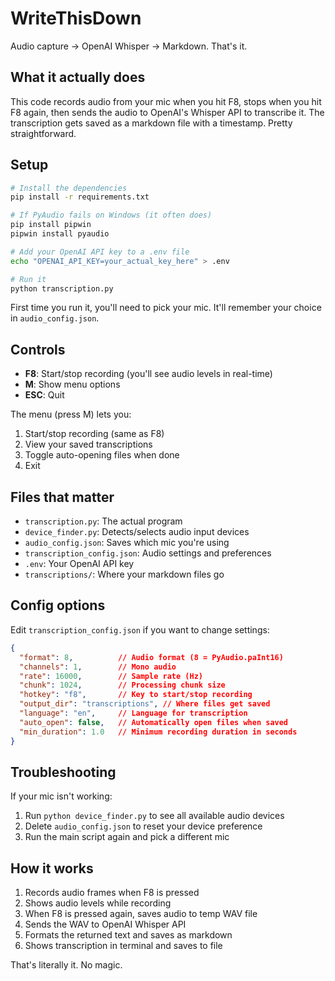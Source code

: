# WriteThisDown

Audio capture → OpenAI Whisper → Markdown. That's it.

## What it actually does

This code records audio from your mic when you hit F8, stops when you hit F8 again, then sends the audio to OpenAI's Whisper API to transcribe it. The transcription gets saved as a markdown file with a timestamp. Pretty straightforward.

## Setup

```bash
# Install the dependencies 
pip install -r requirements.txt

# If PyAudio fails on Windows (it often does)
pip install pipwin
pipwin install pyaudio

# Add your OpenAI API key to a .env file
echo "OPENAI_API_KEY=your_actual_key_here" > .env

# Run it
python transcription.py
```

First time you run it, you'll need to pick your mic. It'll remember your choice in `audio_config.json`.

## Controls

- **F8**: Start/stop recording (you'll see audio levels in real-time)
- **M**: Show menu options 
- **ESC**: Quit

The menu (press M) lets you:
1. Start/stop recording (same as F8)
2. View your saved transcriptions 
3. Toggle auto-opening files when done
4. Exit

## Files that matter

- `transcription.py`: The actual program
- `device_finder.py`: Detects/selects audio input devices
- `audio_config.json`: Saves which mic you're using
- `transcription_config.json`: Audio settings and preferences
- `.env`: Your OpenAI API key
- `transcriptions/`: Where your markdown files go

## Config options

Edit `transcription_config.json` if you want to change settings:

```json
{
  "format": 8,          // Audio format (8 = PyAudio.paInt16)
  "channels": 1,        // Mono audio
  "rate": 16000,        // Sample rate (Hz) 
  "chunk": 1024,        // Processing chunk size
  "hotkey": "f8",       // Key to start/stop recording
  "output_dir": "transcriptions", // Where files get saved
  "language": "en",     // Language for transcription
  "auto_open": false,   // Automatically open files when saved
  "min_duration": 1.0   // Minimum recording duration in seconds
}
```

## Troubleshooting

If your mic isn't working:
1. Run `python device_finder.py` to see all available audio devices
2. Delete `audio_config.json` to reset your device preference
3. Run the main script again and pick a different mic

## How it works

1. Records audio frames when F8 is pressed
2. Shows audio levels while recording
3. When F8 is pressed again, saves audio to temp WAV file
4. Sends the WAV to OpenAI Whisper API
5. Formats the returned text and saves as markdown
6. Shows transcription in terminal and saves to file

That's literally it. No magic.
